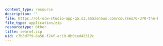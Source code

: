 ```yaml
---
content_type: resource
description: ''
file: https://ol-ocw-studio-app-qa.s3.amazonaws.com/courses/6-370-the-battlecode-programming-competition-january-iap-2013/c7b3d7f98a56f24fac190b0ced42312c_swarm4.zip
file_type: application/zip
resourcetype: Other
title: swarm4.zip
uid: c7b3d7f9-8a56-f24f-ac19-0b0ced42312c
---
```

